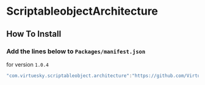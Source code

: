 # ScriptableobjectArchitecture

## How To Install

### Add the lines below to `Packages/manifest.json`

for version `1.0.4`
```csharp
"com.virtuesky.scriptableobject.architecture":"https://github.com/VirtueSky/SO.Architecture.git#1.0.4",
```